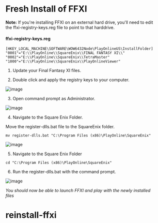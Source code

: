 # Fresh Install of FFXI

**Note:** If you're installing FFXI on an external hard drive, you'll need to edit the ffxi-registry-keys.reg file to point to that harddrive. 

#### ffxi-registry-keys.reg
```
[HKEY_LOCAL_MACHINE\SOFTWARE\WOW6432Node\PlayOnlineUS\InstallFolder]
"0001"="E:\\PlayOnline\\SquareEnix\\FINAL FANTASY XI\\"
"0002"="E:\\PlayOnline\\SquareEnix\\TetraMaster"
"1000"="E:\\PlayOnline\\SquareEnix\\PlayOnlineViewer"
```

1. Update your Final Fantasy XI files. 

2. Double click and apply the registry keys to your computer. 

![image](https://user-images.githubusercontent.com/5349608/36842445-b3a1b2b4-1d19-11e8-9005-1d94c1cd76d3.png)

3. Open command prompt as Administrator. 

![image](https://user-images.githubusercontent.com/5349608/36842225-f39a1e16-1d18-11e8-8632-fd1270e1dd61.png)

4. Navigate to the Square Enix Folder. 

Move the register-dlls.bat file to the SquareEnix folder. 

```
mv register-dlls.bat "C:\Program Files (x86)\PlayOnline\SquareEnix"
```

![image](https://user-images.githubusercontent.com/5349608/36842744-a18d8340-1d1a-11e8-8095-2b07e57773ed.png)

5. Navigate to the Square Enix Folder

```
cd "C:\Program Files (x86)\PlayOnline\SquareEnix"
```

6. Run the register-dlls.bat with the command prompt. 

![image](https://user-images.githubusercontent.com/5349608/36842868-12058802-1d1b-11e8-8489-68073098ce21.png)

*You should now be able to launch FFXI and play with the newly installed files*

# reinstall-ffxi
